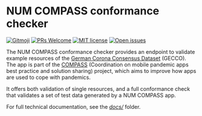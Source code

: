 # NUM COMPASS conformance checker

[![Gitmoji](https://img.shields.io/badge/gitmoji-%20😜%20😍-FFDD67.svg?style=flat)](https://gitmoji.dev)
[![PRs Welcome](https://img.shields.io/badge/PRs-welcome-brightgreen.svg?style=flat)](http://makeapullrequest.com)
[![MIT license](https://img.shields.io/badge/License-MIT-blue.svg)](https://opensource.org/licenses/MIT)
[![Open issues](https://img.shields.io/github/issues/NUMde/compass-num-conformance-checker?style=flat)](https://github.com/NUMde/compass-num-conformance-checker/issues)

The NUM COMPASS conformance checker provides an endpoint to validate example resources of the [German Corona Consensus Dataset](https://simplifier.net/guide/GermanCoronaConsensusDataSet-ImplementationGuide/Home) (GECCO). The app is part of the [COMPASS](https://num-compass.science/en/compass/profile/) (Coordination on mobile pandemic apps best practice and solution sharing) project, which aims to improve how apps are used to cope with pandemics.

It offers both validation of single resources, and a full conformance check that validates a set of test data generated by a NUM COMPASS app.

For full technical documentation, see the [_docs/_](./docs/README.md) folder.
